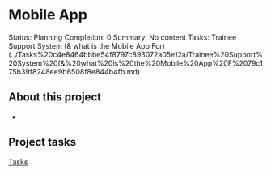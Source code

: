 # Mobile App

Status: Planning
Completion: 0
Summary: No content
Tasks: Trainee Support System (& what is the Mobile App For) (../Tasks%20c4e8464bbbe54f8797c893072a05e12a/Trainee%20Support%20System%20(&%20what%20is%20the%20Mobile%20App%20F%2079c175b39f8248ee9b6508f8e844b4fb.md)

## About this project

- 

## Project tasks

[Tasks](Mobile%20App%202342ce4b7ef942ce80897030b8be06c0/Tasks%2037ddfc0684d14a2bab2323e04ae20cc5.csv)
